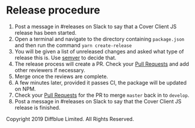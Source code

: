 # Release procedure

1. Post a message in #releases on Slack to say that a Cover Client JS release has been started.
2. Open a terminal and navigate to the directory containing `package.json` and then run the command `yarn create-release`
3. You will be given a list of unreleased changes and asked what type of release this is. Use [semver](https://semver.org) to decide that.
4. The release process will create a PR. Check your [Pull Requests](https://github.com/pulls) and add other reviewers if necessary.
5. Merge once the reviews are complete.
6. A few minutes later, provided it passes CI, the package will be updated on NPM.
7. Check your [Pull Requests](https://github.com/pulls) for the PR to merge `master` back in to `develop`.
8. Post a message in #releases on Slack to say that the Cover Client JS release is finished.

Copyright 2019 Diffblue Limited. All Rights Reserved.
